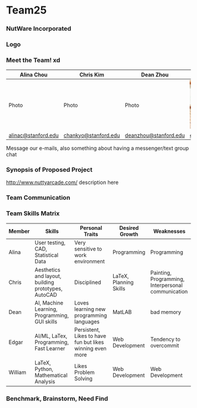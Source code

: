 # Team25

### NutWare Incorporated
### Logo
### Meet the Team! xd
Alina Chou | Chris Kim | Dean Zhou | Edgar Roman | William Wang
--- | --- | --- | --- | ---
Photo | Photo | Photo | <img src="./assets/images/edgar.jpg" width="100"> | Photo
alinac@stanford.edu | chankyo@stanford.edu | deanzhou@stanford.edu | emroman@stanford.edu | wjwang@stanford.edu
Message our e-mails, also something about having a messenger/text group chat

### Synopsis of Proposed Project
http://www.nuttyarcade.com/
description here
### Team Communication

### Team Skills Matrix
Member | Skills | Personal Traits | Desired Growth | Weaknesses
--- | --- | --- | --- | ---
Alina | User testing, CAD, Statistical Data | Very sensitive to work environment | Programming | Programming
Chris | Aesthetics and layout, building prototypes, AutoCAD | Disciplined | LaTeX, Planning Skills | Painting, Programming, Interpersonal communication
Dean | AI, Machine Learning, Programming, GUI skills | Loves learning new programming languages | MatLAB | bad memory
Edgar | AI/ML, LaTex, Programming, Fast Learner | Persistent, Likes to have fun but likes winning even more | Web Development | Tendency to overcommit
William | LaTeX, Python, Mathematical Analysis | Likes Problem Solving | Web Development | Web Development


### Benchmark, Brainstorm, Need Find
